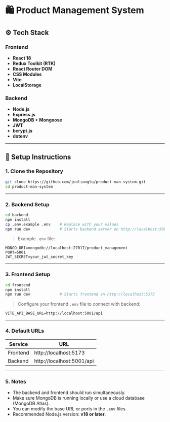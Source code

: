 # 🛍️ Product Management System

## ⚙️ Tech Stack

### Frontend

- **React 18**
- **Redux Toolkit (RTK)**
- **React Router DOM**
- **CSS Modules**
- **Vite**
- **LocalStorage**

### Backend

- **Node.js**
- **Express.js**
- **MongoDB + Mongoose**
- **JWT**
- **bcrypt.js**
- **dotenv**

---

## 🧰 Setup Instructions

### 1. Clone the Repository

```bash
git clone https://github.com/junlianglu/product-man-system.git
cd product-man-system
```

---

### 2. Backend Setup

```bash
cd backend
npm install
cp .env.example .env    # Replace with your values
npm run dev             # Starts backend server on http://localhost:5001
```

> Example `.env` file:

```
MONGO_URI=mongodb://localhost:27017/product_management
PORT=5001
JWT_SECRET=your_jwt_secret_key
```

---

### 3. Frontend Setup

```bash
cd frontend
npm install
npm run dev             # Starts frontend on http://localhost:5173
```

> Configure your frontend `.env` file to connect with backend:

```
VITE_API_BASE_URL=http://localhost:5001/api
```

---

### 4. Default URLs

| Service  | URL                       |
| -------- | ------------------------- |
| Frontend | http://localhost:5173     |
| Backend  | http://localhost:5001/api |

---

### 5. Notes

- The backend and frontend should run simultaneously.
- Make sure MongoDB is running locally or use a cloud database (MongoDB Atlas).
- You can modify the base URL or ports in the `.env` files.
- Recommended Node.js version: **v18 or later**.
